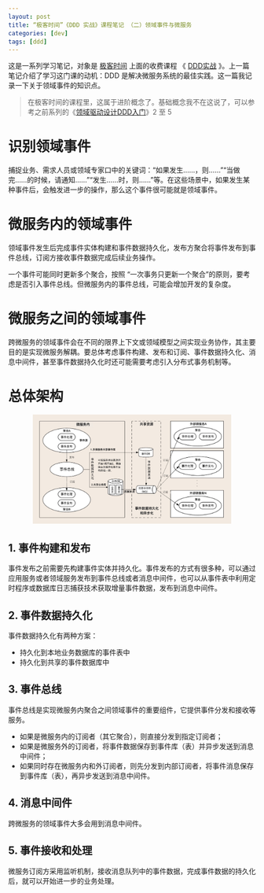 ```yaml
---
layout: post
title: “极客时间”《DDD 实战》课程笔记 （二）领域事件与微服务
categories: [dev]
tags: [ddd]
---
```


这是一系列学习笔记，对象是 [极客时间](https://time.geekbang.org/) 上面的收费课程 《 [DDD实战](https://time.geekbang.org/column/intro/238) 》。上一篇笔记介绍了学习这门课的动机：DDD 是解决微服务系统的最佳实践。这一篇我记录一下关于领域事件的知识点。

> 在极客时间的课程里，这属于进阶概念了。基础概念我不在这说了，可以参考之前系列的《[领域驱动设计DDD入门](/ddden2/)》2 至 5

# 识别领域事件

捕捉业务、需求人员或领域专家口中的关键词：“如果发生……，则……”“当做完……的时候，请通知……”“发生……时，则……”等。在这些场景中，如果发生某种事件后，会触发进一步的操作，那么这个事件很可能就是领域事件。

# 微服务内的领域事件

领域事件发生后完成事件实体构建和事件数据持久化，发布方聚合将事件发布到事件总线，订阅方接收事件数据完成后续业务操作。

一个事件可能同时更新多个聚合，按照 “一次事务只更新一个聚合”的原则，要考虑是否引入事件总线。但微服务内的事件总线，可能会增加开发的复杂度。

# 微服务之间的领域事件

跨微服务的领域事件会在不同的限界上下文或领域模型之间实现业务协作，其主要目的是实现微服务解耦。要总体考虑事件构建、发布和订阅、事件数据持久化、消息中间件，甚至事件数据持久化时还可能需要考虑引入分布式事务机制等。

# 总体架构

<div align="center">
<img width="80%" src="/images/post/dddjikeevent.jpg">
</div>

## 1. 事件构建和发布

事件发布之前需要先构建事件实体并持久化。事件发布的方式有很多种，可以通过应用服务或者领域服务发布到事件总线或者消息中间件，也可以从事件表中利用定时程序或数据库日志捕获技术获取增量事件数据，发布到消息中间件。

## 2. 事件数据持久化

事件数据持久化有两种方案：

 - 持久化到本地业务数据库的事件表中
 - 持久化到共享的事件数据库中

## 3. 事件总线

事件总线是实现微服务内聚合之间领域事件的重要组件，它提供事件分发和接收等服务。

 - 如果是微服务内的订阅者（其它聚合），则直接分发到指定订阅者；
 - 如果是微服务外的订阅者，将事件数据保存到事件库（表）并异步发送到消息中间件；
 - 如果同时存在微服务内和外订阅者，则先分发到内部订阅者，将事件消息保存到事件库（表），再异步发送到消息中间件。

## 4. 消息中间件

跨微服务的领域事件大多会用到消息中间件。

## 5. 事件接收和处理

微服务订阅方采用监听机制，接收消息队列中的事件数据，完成事件数据的持久化后，就可以开始进一步的业务处理。